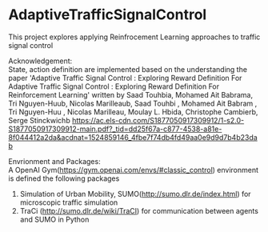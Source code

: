 # AdaptiveTrafficSignalControl
This project explores applying Reinfrocement Learning approaches to traffic signal control

Acknowledgement:<br />
State, action definition are implemented based on the understanding the paper 'Adaptive Traffic Signal Control : Exploring Reward Definition For Adaptive Traffic Signal Control : Exploring Reward Definition For Reinforcement Learning' written by Saad Touhbia, Mohamed Ait Babrama, Tri Nguyen-Huub, Nicolas Marilleaub, Saad Touhbi , Mohamed Ait Babram , Tri Nguyen-Huu , Nicolas Marilleau, Moulay L. Hbida, Christophe Cambierb, Serge Stinckwichb https://ac.els-cdn.com/S1877050917309912/1-s2.0-S1877050917309912-main.pdf?_tid=dd25f67a-c877-4538-a81e-8f044412a2da&acdnat=1524859146_4fbe7f74db4fd49aa0e9d9d7b4b23dab

Envrionment and Packages:<br />
A OpenAI Gym(https://gym.openai.com/envs/#classic_control) environment is defined the following packages
  1. Simulation of Urban Mobility, SUMO(http://sumo.dlr.de/index.html) for microscopic traffic simulation
  2. TraCi (http://sumo.dlr.de/wiki/TraCI) for communication between agents and SUMO in Python
  
